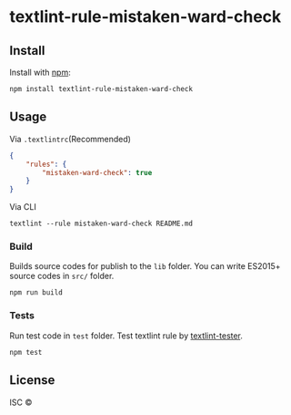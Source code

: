 # textlint-rule-mistaken-ward-check



## Install

Install with [npm](https://www.npmjs.com/):

    npm install textlint-rule-mistaken-ward-check

## Usage

Via `.textlintrc`(Recommended)

```json
{
    "rules": {
        "mistaken-ward-check": true
    }
}
```

Via CLI

```
textlint --rule mistaken-ward-check README.md
```

### Build

Builds source codes for publish to the `lib` folder.
You can write ES2015+ source codes in `src/` folder.

    npm run build

### Tests

Run test code in `test` folder.
Test textlint rule by [textlint-tester](https://github.com/textlint/textlint-tester).

    npm test

## License

ISC ©
